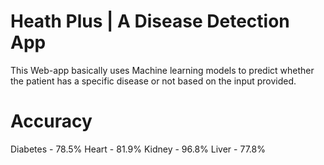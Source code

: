 
# Heath Plus | A Disease Detection App
This Web-app basically uses Machine learning models to predict whether the patient has a specific disease or not based on the input provided.


# Accuracy
Diabetes - 78.5%
Heart - 81.9%
Kidney - 96.8%
Liver - 77.8%

